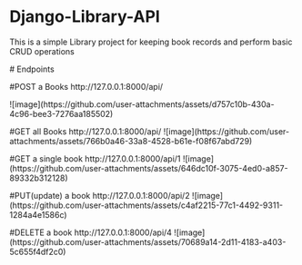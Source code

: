 # Django-Library-API
<p>
  This is a simple Library project for keeping book records and perform basic CRUD operations
</p>
# Endpoints
<p>
  #POST a Books
   http://127.0.0.1:8000/api/
</p>
![image](https://github.com/user-attachments/assets/d757c10b-430a-4c96-bee3-7276aa185502)
<p>
  #GET all Books
  http://127.0.0.1:8000/api/
  ![image](https://github.com/user-attachments/assets/766b0a46-33a8-4528-b61e-f08f67abd729)
</p>
<p>
  #GET a single book
  http://127.0.0.1:8000/api/1
![image](https://github.com/user-attachments/assets/646dc10f-3075-4ed0-a857-89332b312128)
</p>
<p>
  #PUT(update) a book
  http://127.0.0.1:8000/api/2
  ![image](https://github.com/user-attachments/assets/c4af2215-77c1-4492-9311-1284a4e1586c)
</p>
<p>
  #DELETE a book
  http://127.0.0.1:8000/api/4
  ![image](https://github.com/user-attachments/assets/70689a14-2d11-4183-a403-5c655f4df2c0)
</p>
